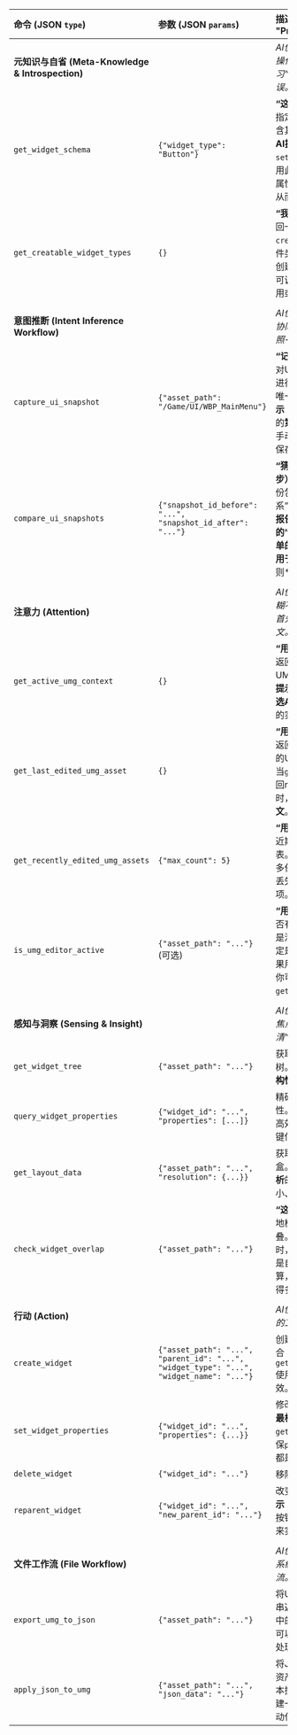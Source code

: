| 命令 (JSON `type`) | 参数 (JSON `params`) | 描述与AI使用暗示 (The "Prompt") |
| :--- | :--- | :--- |
| **元知识与自省 (Meta-Knowledge & Introspection)** | | *AI使用提示：在执行任何复杂操作前，先调用这些API来“学习”规则，这能极大减少错误。* |
| `get_widget_schema` | `{"widget_type": "Button"}` | **“这个元件有什么用？”** 返回指定控件类型的“结构图”，包含其所有可编辑属性和类型。**AI提示**：在调用`set_widget_properties`前使用此API，可以确保你设置的属性名和值类型都是有效的，从而避免幻觉和错误。 |
| `get_creatable_widget_types` | `{}` | **“我的工具箱里有什么？”** 返回一个列表，包含所有可以被`create_widget`命令创建的控件类型。**AI提示**：当用户要求创建一种你不知道的控件时，可调用此API来检查其是否可用或寻找替代品。 |
| | | |
| **意图推断 (Intent Inference Workflow)** | | *AI使用提示：这是实现“人机协同”的核心。严格遵循“快照->对比”的两步流程。* |
| `capture_ui_snapshot` | `{"asset_path": "/Game/UI/WBP_MainMenu"}` | **“记住tree状态”（第一步）**。对UMG资产的当前布局状态进行一次“快照”，并返回一个唯一的`snapshot_id`。**AI提示**：这是“学习用户意图”流程的**第一步**。在你要求用户进行手动调整**之前**，调用此API来保存“修改前”的状态。 |
| `compare_ui_snapshots` | `{"snapshot_id_before": "...", "snapshot_id_after": "..."}` | **“猜测用户的意图”（第二步）**。对比两次快照，返回一份包含**“推断出的设计关系”**（如对齐、间距）的差异报告。**AI提示**：这是学习流程的“大脑”。它的返回值不是简单的坐标变化，而是可以直接用于生成更鲁棒布局的**设计规则**。 |
| | | |
| **注意力 (Attention)** | | *AI使用提示：当用户的指令模糊不清时（如“这个按钮”），首先调用这些API来确定上下文。* |
| `get_active_umg_context` | `{}` | **“用户正在编辑哪个UMG？”** 返回用户当前拥有焦点的UMG编辑器的资产路径。**AI提示**：这是处理模糊指令的**首选API**，能最高效地获取用户的实时工作上下文。 |
| `get_last_edited_umg_asset` | `{}` | **“用户上一个操作的是什么？”** 返回用户最后一次打开或保存的UMG资产路径。**AI提示**：当`get_active_umg_context`返回null（因为用户已切换窗口）时，使用此API来**维持上下文**。 |
| `get_recently_edited_umg_assets` | `{"max_count": 5}` | **“用户最近在忙什么？”** 返回近期编辑过的UMG资产列表。**AI提示**：用于理解用户的多任务场景，或在上下文完全丢失时，向用户提供可能的选项。 |
| `is_umg_editor_active` | `{"asset_path": "..."}` (可选) | **“用户在看UMG吗？”** 检查是否有任何/特定的UMG编辑器是活跃窗口。**AI提示**：用于决定是否需要重复获取数据。如果用户不在UMG编辑器中，你可能就不需要频繁调用`get_layout_data`。 |
| | | |
| **感知与洞察 (Sensing & Insight)** | | *AI使用提示：在确定了注意力焦点后，用这些工具来“看清”细节。* |
| `get_widget_tree` | `{"asset_path": "..."}` | 获取UMG的完整控件层级树。**AI提示**：这是对UI进行**结构性理解**的基础。 |
| `query_widget_properties` | `{"widget_id": "...", "properties": [...]}` | 精确查询单个控件的特定属性。**AI提示**：比获取整个树更高效，用于验证或获取少量关键信息。 |
| `get_layout_data` | `{"asset_path": "...", "resolution": {...}}` | 获取所有控件的屏幕空间包围盒。**AI提示**：这是进行**布局分析**的基础，所有关于位置、大小、对齐的判断都依赖于此。 |
| `check_widget_overlap` | `{"asset_path": "..."}` | **“这些控件覆盖了吗？”** 高效地检查UI中是否存在布局重叠。**AI提示**：在进行布局分析时，**优先使用这个API**，而不是自己下载所有坐标进行计算，因为这在UE端执行会快得多。 |
| | | |
| **行动 (Action)** | | *AI使用提示：这是你改变世界的工具。* |
| `create_widget` | `{"asset_path": "...", "parent_id": "...", "widget_type": "...", "widget_name": "..."}` | 创建一个新控件。**AI提示**：结合`get_creatable_widget_types`使用，确保`widget_type`有效。 |
| `set_widget_properties` | `{"widget_id": "...", "properties": {...}}` | 修改控件属性。**AI提示**：这是**最核心的修改工具**。结合`get_widget_schema`使用，确保`properties`字典中的键和值都是有效的。 |
| `delete_widget` | `{"widget_id": "..."}` | 移除一个控件。 |
| `reparent_widget` | `{"widget_id": "...", "new_parent_id": "..."}` | 改变控件的父子关系。**AI提示**：用于重构UI，例如将多个按钮放入一个`VerticalBox`中来实现自动布局。 |
| | | |
| **文件工作流 (File Workflow)** | | *AI使用提示：用于与版本控制系统（如Git）集成的工作流。* |
| `export_umg_to_json` | `{"asset_path": "..."}` | 将UMG“反编译”成JSON字符串返回。**AI提示**：用于将UE中的二进制资产状态，转换为可以被文本工具（和你自己）处理和版本控制的格式。 |
| `apply_json_to_umg` | `{"asset_path": "...", "json_data": "..."}` | 将JSON字符串“编译”成UMG资产。**AI提示**：用于从一个版本控制的文本文件，恢复或创建一个UE资产。这是实现自动化UI部署和修改的关键。 |
